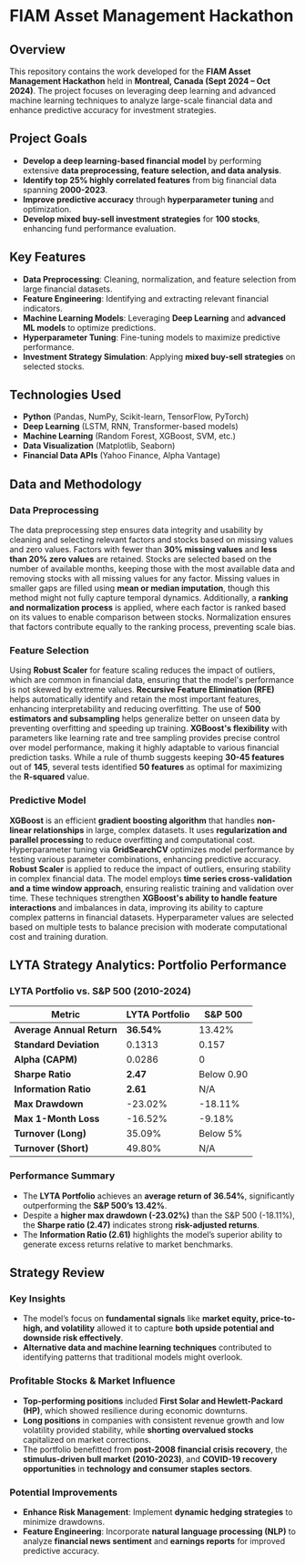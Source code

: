 # FIAM Asset Management Hackathon

## Overview
This repository contains the work developed for the **FIAM Asset Management Hackathon** held in **Montreal, Canada (Sept 2024 – Oct 2024)**. The project focuses on leveraging deep learning and advanced machine learning techniques to analyze large-scale financial data and enhance predictive accuracy for investment strategies.

## Project Goals
- **Develop a deep learning-based financial model** by performing extensive **data preprocessing, feature selection, and data analysis**.
- **Identify top 25% highly correlated features** from big financial data spanning **2000-2023**.
- **Improve predictive accuracy** through **hyperparameter tuning** and optimization.
- **Develop mixed buy-sell investment strategies** for **100 stocks**, enhancing fund performance evaluation.

## Key Features
- **Data Preprocessing**: Cleaning, normalization, and feature selection from large financial datasets.
- **Feature Engineering**: Identifying and extracting relevant financial indicators.
- **Machine Learning Models**: Leveraging **Deep Learning** and **advanced ML models** to optimize predictions.
- **Hyperparameter Tuning**: Fine-tuning models to maximize predictive performance.
- **Investment Strategy Simulation**: Applying **mixed buy-sell strategies** on selected stocks.

## Technologies Used
- **Python** (Pandas, NumPy, Scikit-learn, TensorFlow, PyTorch)
- **Deep Learning** (LSTM, RNN, Transformer-based models)
- **Machine Learning** (Random Forest, XGBoost, SVM, etc.)
- **Data Visualization** (Matplotlib, Seaborn)
- **Financial Data APIs** (Yahoo Finance, Alpha Vantage)

## Data and Methodology

### Data Preprocessing
The data preprocessing step ensures data integrity and usability by cleaning and selecting relevant factors and stocks based on missing values and zero values. Factors with fewer than **30% missing values** and **less than 20% zero values** are retained. Stocks are selected based on the number of available months, keeping those with the most available data and removing stocks with all missing values for any factor. Missing values in smaller gaps are filled using **mean or median imputation**, though this method might not fully capture temporal dynamics. Additionally, a **ranking and normalization process** is applied, where each factor is ranked based on its values to enable comparison between stocks. Normalization ensures that factors contribute equally to the ranking process, preventing scale bias.

### Feature Selection
Using **Robust Scaler** for feature scaling reduces the impact of outliers, which are common in financial data, ensuring that the model's performance is not skewed by extreme values. **Recursive Feature Elimination (RFE)** helps automatically identify and retain the most important features, enhancing interpretability and reducing overfitting. The use of **500 estimators and subsampling** helps generalize better on unseen data by preventing overfitting and speeding up training. **XGBoost's flexibility** with parameters like learning rate and tree sampling provides precise control over model performance, making it highly adaptable to various financial prediction tasks. While a rule of thumb suggests keeping **30-45 features** out of **145**, several tests identified **50 features** as optimal for maximizing the **R-squared** value.

### Predictive Model
**XGBoost** is an efficient **gradient boosting algorithm** that handles **non-linear relationships** in large, complex datasets. It uses **regularization and parallel processing** to reduce overfitting and computational cost. Hyperparameter tuning via **GridSearchCV** optimizes model performance by testing various parameter combinations, enhancing predictive accuracy. **Robust Scaler** is applied to reduce the impact of outliers, ensuring stability in complex financial data. The model employs **time series cross-validation and a time window approach**, ensuring realistic training and validation over time. These techniques strengthen **XGBoost's ability to handle feature interactions** and imbalances in data, improving its ability to capture complex patterns in financial datasets. Hyperparameter values are selected based on multiple tests to balance precision with moderate computational cost and training duration.

## LYTA Strategy Analytics: Portfolio Performance

### LYTA Portfolio vs. S&P 500 (2010-2024)
| Metric              | LYTA Portfolio | S&P 500 |
|--------------------|---------------|---------|
| **Average Annual Return** | **36.54%** | 13.42% |
| **Standard Deviation** | 0.1313 | 0.157 |
| **Alpha (CAPM)** | 0.0286 | 0 |
| **Sharpe Ratio** | **2.47** | Below 0.90 |
| **Information Ratio** | **2.61** | N/A |
| **Max Drawdown** | -23.02% | -18.11% |
| **Max 1-Month Loss** | -16.52% | -9.18% |
| **Turnover (Long)** | 35.09% | Below 5% |
| **Turnover (Short)** | 49.80% | N/A |

### Performance Summary
- The **LYTA Portfolio** achieves an **average return of 36.54%**, significantly outperforming the **S&P 500’s 13.42%**.
- Despite a **higher max drawdown (-23.02%)** than the S&P 500 (-18.11%), the **Sharpe ratio (2.47)** indicates strong **risk-adjusted returns**.
- The **Information Ratio (2.61)** highlights the model’s superior ability to generate excess returns relative to market benchmarks.

## Strategy Review

### Key Insights
- The model’s focus on **fundamental signals** like **market equity, price-to-high, and volatility** allowed it to capture **both upside potential and downside risk effectively**.
- **Alternative data and machine learning techniques** contributed to identifying patterns that traditional models might overlook.

### Profitable Stocks & Market Influence
- **Top-performing positions** included **First Solar and Hewlett-Packard (HP)**, which showed resilience during economic downturns.
- **Long positions** in companies with consistent revenue growth and low volatility provided stability, while **shorting overvalued stocks** capitalized on market corrections.
- The portfolio benefitted from **post-2008 financial crisis recovery**, the **stimulus-driven bull market (2010-2023)**, and **COVID-19 recovery opportunities** in **technology and consumer staples sectors**.

### Potential Improvements
- **Enhance Risk Management**: Implement **dynamic hedging strategies** to minimize drawdowns.
- **Feature Engineering**: Incorporate **natural language processing (NLP)** to analyze **financial news sentiment** and **earnings reports** for improved predictive accuracy.

